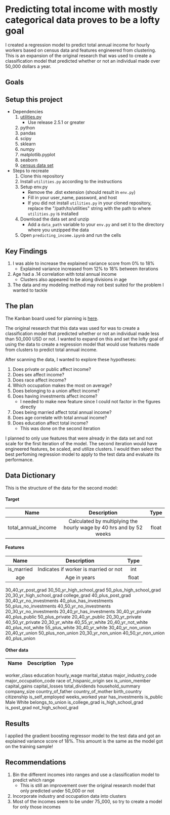 # Predicting total income with mostly categorical data proves to be a lofty goal
I created a regression model to predict total annual income for hourly workers based on census data and features engineered from clustering. This is an expansion of the original research that was used to create a classification model that predicted whether or not an individual made over 50_000 dollars a year.

## Goals

## Setup this project
* Dependencies
    1. [utilities.py](https://github.com/david-ryan-alviola/utilities/releases)
        * Use release 2.5.1 or greater
    2. python
    3. pandas
    4. scipy
    5. sklearn
    6. numpy
    7. matplotlib.pyplot
    8. seaborn
    9. [census data set](https://archive.ics.uci.edu/ml/machine-learning-databases/census-income-mld/census.tar.gz)
* Steps to recreate
    1. Clone this repository
    2. Install `utilities.py` according to the instructions
    3. Setup env.py
        * Remove the .dist extension (should result in `env.py`)
        * Fill in your user_name, password, and host
        * If you did not install `utilities.py` in your cloned repository, replace the "/path/to/utilities" string with the path to where `utilities.py` is installed
    4. Download the data set and unzip
        * Add a `data_path` variable to your `env.py` and set it to the directory where you unzipped the data
    5. Open `predicting_income.ipynb` and run the cells

## Key Findings
1. I was able to increase the explained variance score from 0% to 18%
    * Explained variance increased from 12% to 18% between iterations
2. Age had a .14 correlation with total annual income
    * Clusters also appeared to be along divisions in age
3. The data and my modeling method may not best suited for the problem I wanted to tackle

## The plan
The Kanban board used for planning is [here](https://github.com/david-ryan-alviola/individual-project/projects/1).

The original research that this data was used for was to create a classification model that predicted whether or not an individual made less than 50_000 USD or not. I wanted to expand on this and set the lofty goal of using the data to create a regression model that would use features made from clusters to predict total annual income.

After scanning the data, I wanted to explore these hypotheses:
1. Does private or public affect income?
2. Does sex affect income?
3. Does race affect income?
4. Which occupation makes the most on average?
5. Does belonging to a union affect income?
6. Does having investments affect income?
    * I needed to make new feature since I could not factor in the figures directly
7. Does being married affect total annual income?
8. Does age correlate with total annual income?
9. Does education affect total income?
    * This was done on the second iteration
    
I planned to only use features that were already in the data set and not scale for the first iteration of the model. The second iteration would have engineered features, be scaled, and utilize clusters. I would then select the best perfoming regression model to apply to the test data and evaluate its performance.


## Data Dictionary
This is the structure of the data for the second model:
#### Target
Name | Description | Type
:---: | :---: | :---:
total_annual_income | Calculated by multiplying the hourly wage by 40 hrs and by 52 weeks | float
#### Features
Name | Description | Type
:---: | :---: | :---:
is_married | Indicates if worker is married or not | int
age | Age in years | float
30_40_yr_post_grad
30_50_yr_high_school_grad
50_plus_high_school_grad
20_30_yr_high_school_grad
college_grad
40_plus_post_grad
30_40_yr_no_investments
40_plus_has_investments
50_plus_no_investments
40_50_yr_no_investments
20_30_yr_no_investments
20_40_yr_has_investments
30_40_yr_private
40_plus_public
50_plus_private
20_40_yr_public
20_30_yr_private
40_50_yr_private
20_30_yr_white
40_55_yr_white
20_40_yr_not_white
40_plus_not_white
55_plus_white
30_40_yr_white
30_40_yr_non_union
20_40_yr_union
50_plus_non_union
20_30_yr_non_union
40_50_yr_non_union
40_plus_union
#### Other data
Name | Description | Type
:---: | :---: | :---:
worker_class
education
hourly_wage
marital_status
major_industry_code
major_occupation_code
race
of_hispanic_origin
sex
is_union_member
capital_gains
capital_losses
total_dividends
household_summary
company_size
country_of_father
country_of_mother
birth_country
citizenship
is_self_employed
weeks_worked
year
has_investments
is_public
Male
White
belongs_to_union
is_college_grad
is_high_school_grad
is_post_grad
not_high_school_grad

## Results
I applied the gradient boosting regressor model to the test data and got an explained variance score of 18%. This amount is the same as the model got on the training sample!

## Recommendations
1. Bin the different incomes into ranges and use a classification model to predict which range
    * This is still an improvement over the original research model that only predicted under 50_000 or not
2. Incorporate industry and occupation data into clusters
3. Most of the incomes seem to be under 75_000, so try to create a model for only those incomes
